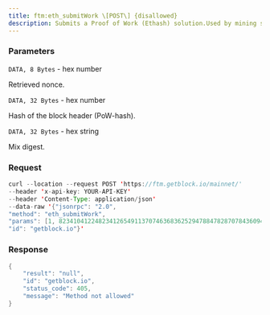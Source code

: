 ```yaml
---
title: ftm:eth_submitWork \[POST\] {disallowed}
description: Submits a Proof of Work (Ethash) solution.Used by mining software such as Ethminer.
---
```


### Parameters


`DATA, 8 Bytes` - hex number

Retrieved nonce.

`DATA, 32 Bytes` - hex number

Hash of the block header (PoW-hash).

`DATA, 32 Bytes` - hex string

Mix digest.

### Request

``` java
curl --location --request POST 'https://ftm.getblock.io/mainnet/' 
--header 'x-api-key: YOUR-API-KEY' 
--header 'Content-Type: application/json' 
--data-raw '{"jsonrpc": "2.0",
"method": "eth_submitWork",
"params": [1, 8234104122482341265491137074636836252947884782870784360943022469005013929455, "0xD1GE5700000000000000000000000000D1GE5700000000000000000000000000"],
"id": "getblock.io"}'
```

###  Response

``` java
{
    "result": "null",
    "id": "getblock.io",
    "status_code": 405,
    "message": "Method not allowed"
}
```

